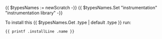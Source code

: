 {{ $typesNames := newScratch -}}
{{ $typesNames.Set "instrumentation" "instrumentation library" -}}

To install this {{ $typesNames.Get .type | default .type }} run:

```shell
{{ printf .installLine .name }}
```